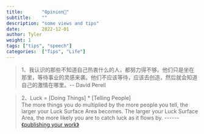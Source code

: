 ```yaml
---
title:       "Opinion🫢"
subtitle:    ""
description: "some views and tips"
date:        2022-12-01
author: Tyler
weight: 1
tags: ["tips", "speech"]
categories:  ["Tips", "Life"]
---
```


>1、我认识的那些不知道自己热衷什么的人，都努力得不够。他们只是坐在那里，等待事业的灵感来袭。他们不应该等待，应该去创造，然后就会知道自己的激情在哪里。-- David Perell

>2、Luck = [Doing Things] * [Telling People]  
The more things you do multiplied by the more people you tell, the larger your Luck Surface Area becomes. The larger your Luck Surface Area, the more likely you are to catch luck as it flows by.           ------[《publishing your work》](https://github.com/readme/guides/publishing-your-work)
